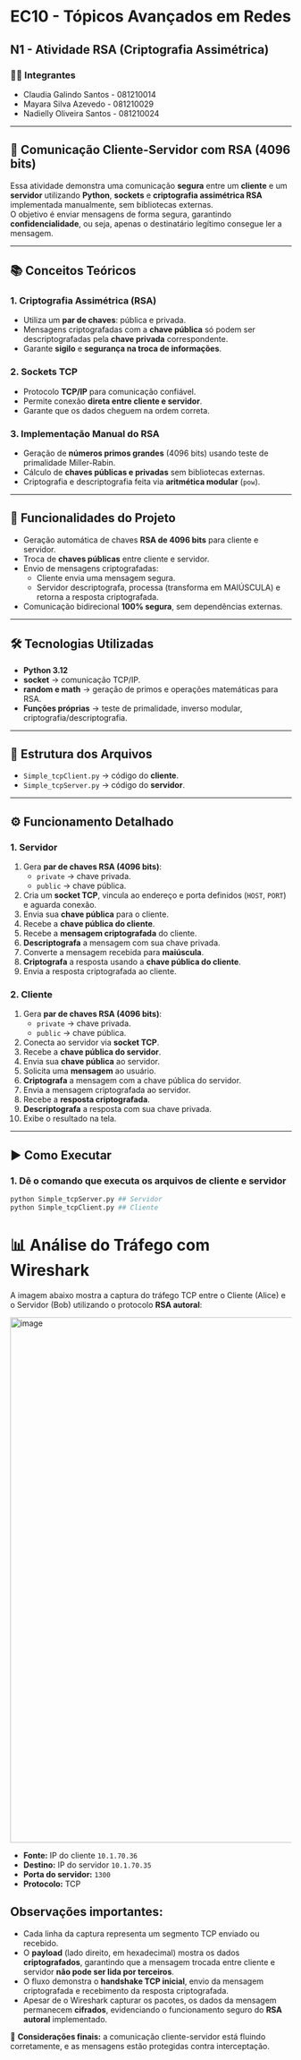 # EC10 - Tópicos Avançados em Redes

## N1 - Atividade RSA (Criptografia Assimétrica)

### 👩‍💻 Integrantes
- Claudia Galindo Santos - 081210014 
- Mayara Silva Azevedo - 081210029
- Nadielly Oliveira Santos - 081210024

---

## 🔐 Comunicação Cliente-Servidor com RSA (4096 bits)

Essa atividade demonstra uma comunicação **segura** entre um **cliente** e um **servidor** utilizando **Python**, **sockets** e **criptografia assimétrica RSA** implementada manualmente, sem bibliotecas externas.  
O objetivo é enviar mensagens de forma segura, garantindo **confidencialidade**, ou seja, apenas o destinatário legítimo consegue ler a mensagem.

---

## 📚 Conceitos Teóricos

### 1. Criptografia Assimétrica (RSA)
- Utiliza um **par de chaves**: pública e privada.
- Mensagens criptografadas com a **chave pública** só podem ser descriptografadas pela **chave privada** correspondente.
- Garante **sigilo** e **segurança na troca de informações**.

### 2. Sockets TCP
- Protocolo **TCP/IP** para comunicação confiável.
- Permite conexão **direta entre cliente e servidor**.
- Garante que os dados cheguem na ordem correta.

### 3. Implementação Manual do RSA
- Geração de **números primos grandes** (4096 bits) usando teste de primalidade Miller-Rabin.
- Cálculo de **chaves públicas e privadas** sem bibliotecas externas.
- Criptografia e descriptografia feita via **aritmética modular** (`pow`).

---

## 📌 Funcionalidades do Projeto

- Geração automática de chaves **RSA de 4096 bits** para cliente e servidor.
- Troca de **chaves públicas** entre cliente e servidor.
- Envio de mensagens criptografadas:
  - Cliente envia uma mensagem segura.
  - Servidor descriptografa, processa (transforma em MAIÚSCULA) e retorna a resposta criptografada.
- Comunicação bidirecional **100% segura**, sem dependências externas.

---

## 🛠️ Tecnologias Utilizadas

- **Python 3.12**
- **socket** → comunicação TCP/IP.
- **random e math** → geração de primos e operações matemáticas para RSA.
- **Funções próprias** → teste de primalidade, inverso modular, criptografia/descriptografia.

---

## 📂 Estrutura dos Arquivos

- `Simple_tcpClient.py` → código do **cliente**.
- `Simple_tcpServer.py` → código do **servidor**.

---

## ⚙️ Funcionamento Detalhado

### 1. Servidor

1. Gera **par de chaves RSA (4096 bits)**:
   - `private` → chave privada.
   - `public` → chave pública.
2. Cria um **socket TCP**, vincula ao endereço e porta definidos (`HOST`, `PORT`) e aguarda conexão.
3. Envia sua **chave pública** para o cliente.
4. Recebe a **chave pública do cliente**.
5. Recebe a **mensagem criptografada** do cliente.
6. **Descriptografa** a mensagem com sua chave privada.
7. Converte a mensagem recebida para **maiúscula**.
8. **Criptografa** a resposta usando a **chave pública do cliente**.
9. Envia a resposta criptografada ao cliente.

### 2. Cliente

1. Gera **par de chaves RSA (4096 bits)**:
   - `private` → chave privada.
   - `public` → chave pública.
2. Conecta ao servidor via **socket TCP**.
3. Recebe a **chave pública do servidor**.
4. Envia sua **chave pública** ao servidor.
5. Solicita uma **mensagem** ao usuário.
6. **Criptografa** a mensagem com a chave pública do servidor.
7. Envia a mensagem criptografada ao servidor.
8. Recebe a **resposta criptografada**.
9. **Descriptografa** a resposta com sua chave privada.
10. Exibe o resultado na tela.

---

## ▶️ Como Executar

### 1. Dê o comando que executa os arquivos de cliente e servidor
```bash
python Simple_tcpServer.py ## Servidor
python Simple_tcpClient.py ## Cliente
```

# 📊 Análise do Tráfego com Wireshark

A imagem abaixo mostra a captura do tráfego TCP entre o Cliente (Alice) e o Servidor (Bob) utilizando o protocolo **RSA autoral**:

<img width="1890" height="939" alt="image" src="https://github.com/user-attachments/assets/75d492bb-481b-4e48-ad79-461ce05b2515" />

- **Fonte:** IP do cliente `10.1.70.36`  
- **Destino:** IP do servidor `10.1.70.35`  
- **Porta do servidor:** `1300`  
- **Protocolo:** TCP

## Observações importantes:

- Cada linha da captura representa um segmento TCP enviado ou recebido.  
- O **payload** (lado direito, em hexadecimal) mostra os dados **criptografados**, garantindo que a mensagem trocada entre cliente e servidor **não pode ser lida por terceiros**.  
- O fluxo demonstra o **handshake TCP inicial**, envio da mensagem criptografada e recebimento da resposta criptografada.  
- Apesar de o Wireshark capturar os pacotes, os dados da mensagem permanecem **cifrados**, evidenciando o funcionamento seguro do **RSA autoral** implementado.

📌 **Considerações finais:** a comunicação cliente-servidor está fluindo corretamente, e as mensagens estão protegidas contra interceptação.
